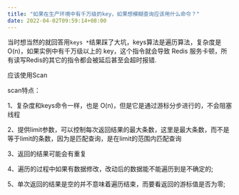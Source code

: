 ```yaml
---
title: "如果在生产环境中有千万级的key，如果想模糊查询应该用什么命令？"
date: 2022-04-02T09:59:14+08:00
---
```




当时想当然的就回答用```keys *```结果踩了大坑，keys算法是遍历算法，复杂度是 O(n)，如果实例中有千万级以上的 key，这个指令就会导致 Redis 服务卡顿，所有读写Redis的其它的指令都会被延后甚至会超时报错.

应该使用Scan

scan特点：

1、复杂度和keys命令一样，也是 O(n)，但是它是通过游标分步进行的，不会阻塞线程

2、提供limit参数，可以控制每次返回结果的最大条数，这里是最大条数，而不是等于limit的条数，因为是匹配查询，是在limit的范围内匹配查询

3、返回的结果可能会有重复

4、遍历的过程中如果有数据修改，改动后的数据能不能遍历到是不确定的;

5、单次返回的结果是空的并不意味着遍历结束，而要看返回的游标值是否为零;
